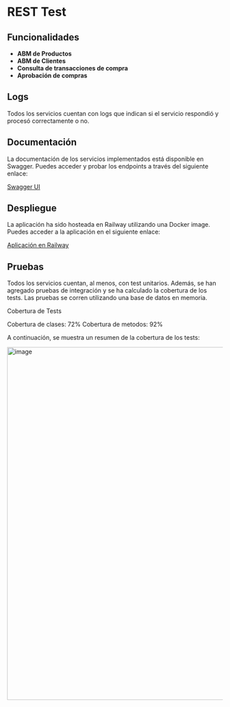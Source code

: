 # REST Test


## Funcionalidades

- **ABM de Productos**
- **ABM de Clientes**
- **Consulta de transacciones de compra**
- **Aprobación de compras**

## Logs

Todos los servicios cuentan con logs que indican si el servicio respondió y procesó correctamente o no.

## Documentación

La documentación de los servicios implementados está disponible en Swagger. Puedes acceder y probar los endpoints a través del siguiente enlace:

[Swagger UI](https://examen-production-9d8b.up.railway.app/swagger-ui.html)

## Despliegue

La aplicación ha sido hosteada en Railway utilizando una Docker image. Puedes acceder a la aplicación en el siguiente enlace:

[Aplicación en Railway](https://examen-production-9d8b.up.railway.app)


## Pruebas

Todos los servicios cuentan, al menos, con test unitarios. Además, se han agregado pruebas de integración y se ha calculado la cobertura de los tests. Las pruebas se corren utilizando una base de datos en memoria.


Cobertura de Tests

Cobertura de clases: 72%
Cobertura de metodos: 92%

A continuación, se muestra un resumen de la cobertura de los tests:

<img width="824" alt="image" src="https://github.com/martinlanabengut/examen/assets/53227496/e3462408-c927-40a4-9053-5842f98fd177">



 
